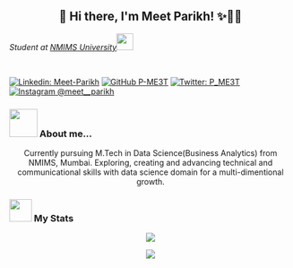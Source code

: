 <h2 align="center">  👋 Hi there, I'm Meet Parikh! ✨🧑🏻‍ </h2>
<p><em>Student at <a href="https://www.nmims.edu/">NMIMS University</a><img src="https://media.giphy.com/media/fYSnHlufseco8Fh93Z/giphy.gif" width="30"></br>
</em></p>
</br>


[![Linkedin: Meet-Parikh](https://img.shields.io/badge/-meetparikh-blue?style=flat-square&logo=Linkedin&logoColor=white&link=https://www.linkedin.com/in/meet-parikh-641a21191/)](https://www.linkedin.com/in/meet-parikh-641a21191/)
[![GitHub P-ME3T](https://img.shields.io/github/followers/P-ME3T?label=P-ME3T&style=social)](https://github.com/P-ME3T)
[![Twitter: P_ME3T](https://img.shields.io/twitter/follow/P_ME3T?label=Meet%20Parikh&style=social)](https://www.instagram.com/meet__parikh/)
[![Instagram @meet__parikh](https://img.shields.io/badge/@meet__parikh-833AB4?style=flat&logo=instagram)](https://www.instagram.com/meet__parikh/)

### <img src="https://media.giphy.com/media/VgCDAzcKvsR6OM0uWg/giphy.gif" width="50"> About me...

<p align="center">
   Currently pursuing M.Tech in Data Science(Business Analytics) from NMIMS, Mumbai. Exploring, creating and advancing technical and communicational skills with data science domain for a multi-dimentional growth.
</p>

### <img src="https://media.giphy.com/media/cj87CxfRtrUifF3Ryk/giphy.gif" width="40"> My Stats 

<p align="center">
<a href="https://github.com/P-ME3T/github-readme-stats%22%3E
  <img src="https://github-readme-stats.vercel.app/api?username=P-ME3T&show_icons=true&theme=radical" />
</a>
</p>

<p align="center">
<a href="https://github.com/P-ME3T/convoychat%22%3E
  <img align="center" src="https://github-readme-stats.vercel.app/api/top-langs/?username=P-ME3T&theme=radical&hide=blade&card_width=445&layout=compact" />
</a>
  </p>
<p align="center">
<a href="https://github.com/VivekSalunkhe14/github-readme-stats%22%3E"
  <img src="https://github-readme-stats.vercel.app/api?username=P-ME&show_icons=true&theme=radical" />
</a>
</p>

<p align="center">
<a href="https://github.com/P-ME3T/github-readme-stats%22%3E">
  <img src="https://github-readme-stats.vercel.app/api?username=P-ME3T&show_icons=true&theme=radical" />
</a>
</p>

<p align="center">
<a href="https://github.com/P-ME3T/convoychat%22%3E">
  <img align="center" src="https://github-readme-stats.vercel.app/api/top-langs/?username=P-ME3T&theme=radical&hide=blade&card_width=445&layout=compact" />
</a>
  </p>
